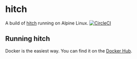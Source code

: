 # hitch

A build of [hitch](https://hitch-tls.org/) running on Alpine Linux.
[![CircleCI](https://circleci.com/gh/lewispeckover/docker-hitch/tree/master.svg?style=shield)](https://circleci.com/gh/lewispeckover/docker-hitch/tree/master)

## Running hitch

Docker is the easiest way. You can find it on the [Docker Hub](https://hub.docker.com/r/lewispeckover/hitch/).

